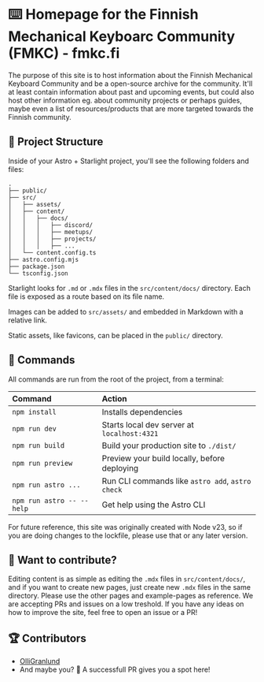 # ⌨️ Homepage for the Finnish Mechanical Keyboarc Community (FMKC) - fmkc.fi

The purpose of this site is to host information about the Finnish Mechanical Keyboard Community and be a open-source archive for the community. It'll at least contain information about past and upcoming events, but could also host other information eg. about community projects or perhaps guides, maybe even a list of resources/products that are more targeted towards the Finnish community.

## 🚀 Project Structure

Inside of your Astro + Starlight project, you'll see the following folders and files:

```
.
├── public/
├── src/
│   ├── assets/
│   ├── content/
│   │   ├── docs/
│   │   │   ├── discord/
│   │   │   ├── meetups/
│   │   │   ├── projects/
│   │   │   ├── ...
│   └── content.config.ts
├── astro.config.mjs
├── package.json
└── tsconfig.json
```

Starlight looks for `.md` or `.mdx` files in the `src/content/docs/` directory. Each file is exposed as a route based on its file name.

Images can be added to `src/assets/` and embedded in Markdown with a relative link.

Static assets, like favicons, can be placed in the `public/` directory.

## 🧞 Commands

All commands are run from the root of the project, from a terminal:

| Command                   | Action                                           |
| :------------------------ | :----------------------------------------------- |
| `npm install`             | Installs dependencies                            |
| `npm run dev`             | Starts local dev server at `localhost:4321`      |
| `npm run build`           | Build your production site to `./dist/`          |
| `npm run preview`         | Preview your build locally, before deploying     |
| `npm run astro ...`       | Run CLI commands like `astro add`, `astro check` |
| `npm run astro -- --help` | Get help using the Astro CLI                     |

For future reference, this site was originally created with Node v23, so if you are doing changes to the lockfile, please use that or any later version.

## 👀 Want to contribute?

Editing content is as simple as editing the `.mdx` files in `src/content/docs/`, and if you want to create new pages, just create new `.mdx` files in the same directory. Please use the other pages and example-pages as reference. We are accepting PRs and issues on a low treshold. If you have any ideas on how to improve the site, feel free to open an issue or a PR!

## 🏆 Contributors

- [OlliGranlund](https://olli.works)
- And maybe you? 👀 A successfull PR gives you a spot here!

